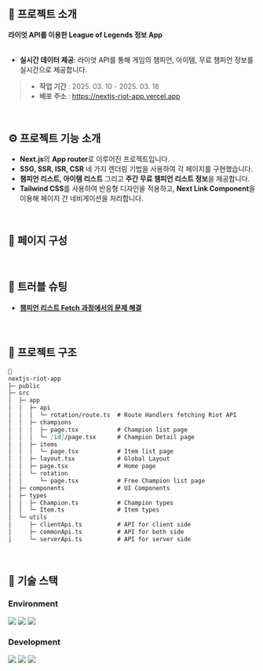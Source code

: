 
<br>
<br>

## 💬 프로젝트 소개
**라이엇 API를 이용한 League of Legends 정보 App**
<br><br>
- **실시간 데이터 제공**: 라이엇 API를 통해 게임의 챔피언, 아이템, 무료 챔피언 정보를 실시간으로 제공합니다.


> - **작업 기간** : 2025. 03. 10 - 2025. 03. 18
> - **배포 주소** : https://nextjs-riot-app.vercel.app

<br />


## ⚙ 프로젝트 기능 소개
- **Next.js**의 **App router**로 이루어진 프로젝트입니다.
- **SSG, SSR, ISR, CSR** 네 가지 렌더링 기법을 사용하여 각 페이지를 구현했습니다.
- **챔피언 리스트, 아이템 리스트** 그리고 **주간 무료 챔피언 리스트 정보**을 제공합니다.
- **Tailwind CSS**를 사용하여 반응형 디자인을 적용하고, **Next Link Component**을 이용해 페이지 간 네비게이션을 처리합니다.

<br>

## 📄 페이지 구성

<br>

## 🚀 트러블 슈팅
- #### [챔피언 리스트 Fetch 과정에서의 문제 해결](https://debnjin.tistory.com/107)

<br />

## 📁 프로젝트 구조
```markdown
📁
nextjs-riot-app
├─ public
├─ src
│  ├─ app
│  │  ├─ api
│  │  │  └─ rotation/route.ts  # Route Handlers fetching Riot API
│  │  ├─ champions
│  │  │  ├─ page.tsx           # Champion list page
│  │  │  └─ [id]/page.tsx      # Champion Detail page
│  │  ├─ items
│  │  │  └─ page.tsx           # Item list page
│  │  ├─ layout.tsx            # Global Layout
│  │  ├─ page.tsx              # Home page
│  │  └─ rotation
│  │     └─ page.tsx           # Free Champion list page
│  ├─ components               # UI Components
│  ├─ types
│  │  ├─ Champion.ts           # Champion types
│  │  └─ Item.ts               # Item types
│  └─ utils
│     ├─ clientApi.ts          # API for client side
│     ├─ commonApi.ts          # API for both side
│     └─ serverApi.ts          # API for server side
```

<br />

## 🧶 기술 스택
<div align="left">

### Environment
<img src="https://img.shields.io/badge/Visual_Studio_Code-007ACC?style=for-the-badge&logo=https://upload.wikimedia.org/wikipedia/commons/a/a7/Visual_Studio_Code_1.35_icon.svg&logoColor=white" />
<img src="https://img.shields.io/badge/Git-F05032?style=for-the-badge&logo=git&logoColor=white" />
<img src="https://img.shields.io/badge/GitHub-181717?style=for-the-badge&logo=github&logoColor=white" />
<br>

### Development
 
<img src="https://img.shields.io/badge/Next-black?style=for-the-badge&logo=next.js&logoColor=white">
<img src="https://img.shields.io/badge/typescript-%23007ACC.svg?style=for-the-badge&logo=typescript&logoColor=white">
<img src="https://img.shields.io/badge/Tailwind CSS-06B6D4?style=for-the-badge&amp;logo=Tailwind CSS&amp;logoColor=white">
</div>

